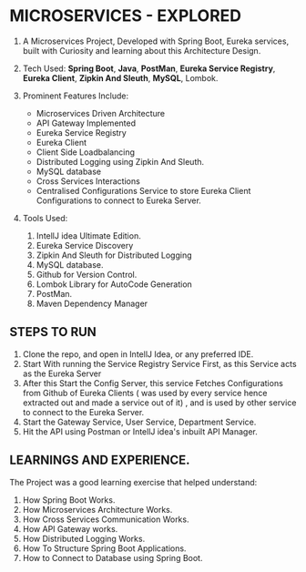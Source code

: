 # MICROSERVICES - EXPLORED

1. A Microservices Project, Developed with Spring Boot, Eureka services, built with Curiosity and learning about this Architecture Design.

2. Tech Used: **Spring Boot**, **Java**, **PostMan**, **Eureka Service Registry**, **Eureka Client**, **Zipkin And Sleuth**, **MySQL**, Lombok.

3. Prominent Features Include: 

     - Microservices Driven Architecture 
     - API Gateway Implemented
     - Eureka Service Registry
     - Eureka Client 
     - Client Side Loadbalancing
     - Distributed Logging using Zipkin And Sleuth.
     - MySQL database
     - Cross Services Interactions
     - Centralised Configurations Service to store Eureka Client Configurations to connect to Eureka Server.
     
4. Tools Used: 
    
    1. IntellJ idea Ultimate Edition.
    2. Eureka Service Discovery
    3. Zipkin And Sleuth for Distributed Logging
    4. MySQL database.
    5. Github for Version Control.
    6. Lombok Library for AutoCode Generation
    7. PostMan.
    8. Maven Dependency Manager
    

## STEPS TO RUN 

1. Clone the repo, and open in IntellJ Idea, or any preferred IDE.
2. Start With running the Service Registry Service First, as this Service acts as the Eureka Server
3. After this Start the Config Server, this service Fetches Configurations from Github of Eureka Clients ( was used by every service hence extracted out and made a service out of it) , and is used by other service to connect to the Eureka Server.
4. Start the Gateway Service, User Service, Department Service.
5. Hit the API using Postman or IntellJ idea's inbuilt API Manager.
 
 ## LEARNINGS AND EXPERIENCE.
 
 The Project was a good learning exercise that helped understand:
 
 1. How Spring Boot Works.
 2. How Microservices Architecture Works.
 3. How Cross Services Communication Works.
 4. How API Gateway works.
 5. How Distributed Logging Works.
 6. How To Structure Spring Boot Applications.
 7. How to Connect to Database using Spring Boot.

